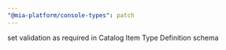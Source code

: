```yaml
---
"@mia-platform/console-types": patch
---
```


set validation as required in Catalog Item Type Definition schema

